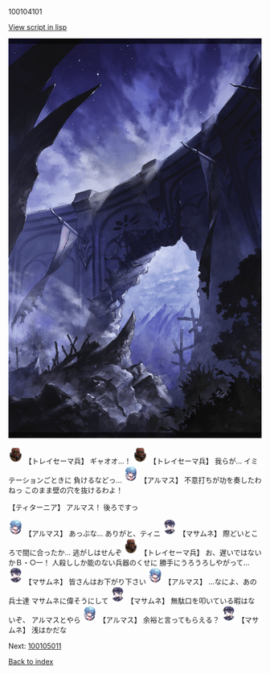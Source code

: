 100104101

[View script in lisp](../scripts/100104101.txt)

![101_south_wall_2.png](../images/backgrounds/101_south_wall_2.png)

<img src="../images/units/3830001.png" alt="3830001.png" height="34"/>
【トレイセーマ兵】
ギャオオ…！

<img src="../images/units/3830001.png" alt="3830001.png" height="34"/>
【トレイセーマ兵】
我らが…
イミテーションごときに
負けるなどっ…

<img src="../images/units/3103811.png" alt="3103811.png" height="34"/>
【アルマス】
不意打ちが功を奏したわねっ
このまま壁の穴を抜けるわよ！

【ティターニア】
アルマス！
後ろですっ

<img src="../images/units/3103811.png" alt="3103811.png" height="34"/>
【アルマス】
あっぶな…
ありがと、ティニ

<img src="../images/units/3100111.png" alt="3100111.png" height="34"/>
【マサムネ】
際どいところで間に合ったか…
逃がしはせんぞ

<img src="../images/units/3830001.png" alt="3830001.png" height="34"/>
【トレイセーマ兵】
お、遅いではないかＢ・○一！
人殺ししか能のない兵器のくせに
勝手にうろうろしやがって…

<img src="../images/units/3100111.png" alt="3100111.png" height="34"/>
【マサムネ】
皆さんはお下がり下さい

<img src="../images/units/3103811.png" alt="3103811.png" height="34"/>
【アルマス】
…なによ、あの兵士達
マサムネに偉そうにして

<img src="../images/units/3100111.png" alt="3100111.png" height="34"/>
【マサムネ】
無駄口を叩いている暇はないぞ、
アルマスとやら

<img src="../images/units/3103811.png" alt="3103811.png" height="34"/>
【アルマス】
余裕と言ってもらえる？

<img src="../images/units/3100111.png" alt="3100111.png" height="34"/>
【マサムネ】
浅はかだな

Next: [100105011](100105011.md)

[Back to index](index.md)
